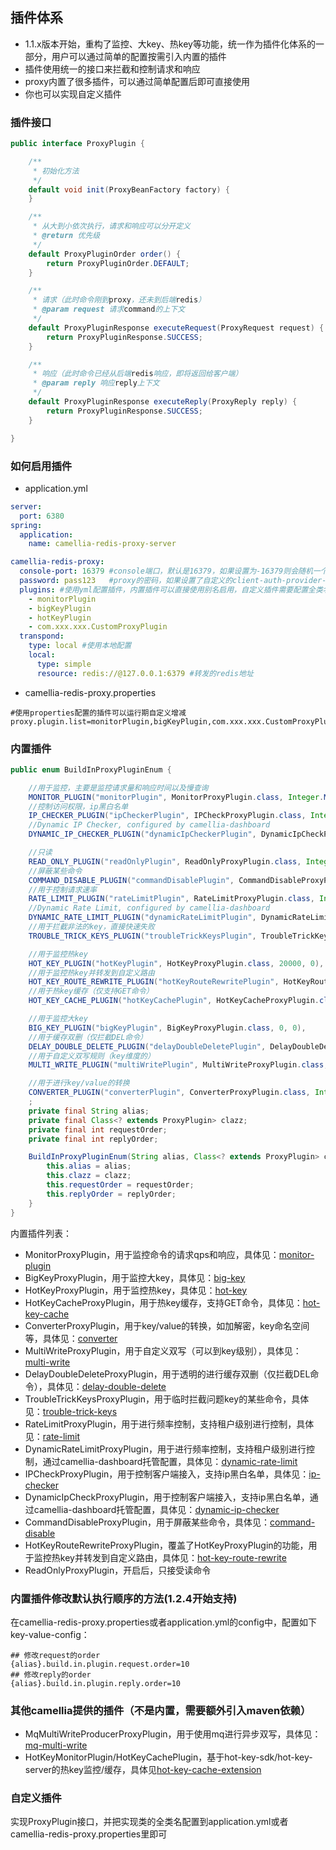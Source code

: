 
## 插件体系
* 1.1.x版本开始，重构了监控、大key、热key等功能，统一作为插件化体系的一部分，用户可以通过简单的配置按需引入内置的插件
* 插件使用统一的接口来拦截和控制请求和响应
* proxy内置了很多插件，可以通过简单配置后即可直接使用
* 你也可以实现自定义插件

### 插件接口
```java
public interface ProxyPlugin {

    /**
     * 初始化方法
     */
    default void init(ProxyBeanFactory factory) {
    }

    /**
     * 从大到小依次执行，请求和响应可以分开定义
     * @return 优先级
     */
    default ProxyPluginOrder order() {
        return ProxyPluginOrder.DEFAULT;
    }

    /**
     * 请求（此时命令刚到proxy，还未到后端redis）
     * @param request 请求command的上下文
     */
    default ProxyPluginResponse executeRequest(ProxyRequest request) {
        return ProxyPluginResponse.SUCCESS;
    }

    /**
     * 响应（此时命令已经从后端redis响应，即将返回给客户端）
     * @param reply 响应reply上下文
     */
    default ProxyPluginResponse executeReply(ProxyReply reply) {
        return ProxyPluginResponse.SUCCESS;
    }

}
```

### 如何启用插件
* application.yml
```yaml
server:
  port: 6380
spring:
  application:
    name: camellia-redis-proxy-server

camellia-redis-proxy:
  console-port: 16379 #console端口，默认是16379，如果设置为-16379则会随机一个可用端口，如果设置为0，则不启动console
  password: pass123   #proxy的密码，如果设置了自定义的client-auth-provider-class-name，则密码参数无效
  plugins: #使用yml配置插件，内置插件可以直接使用别名启用，自定义插件需要配置全类名
    - monitorPlugin
    - bigKeyPlugin
    - hotKeyPlugin
    - com.xxx.xxx.CustomProxyPlugin
  transpond:
    type: local #使用本地配置
    local:
      type: simple
      resource: redis://@127.0.0.1:6379 #转发的redis地址
```
* camellia-redis-proxy.properties
```
#使用properties配置的插件可以运行期自定义增减
proxy.plugin.list=monitorPlugin,bigKeyPlugin,com.xxx.xxx.CustomProxyPlugin
```

### 内置插件
```java
public enum BuildInProxyPluginEnum {

    //用于监控，主要是监控请求量和响应时间以及慢查询
    MONITOR_PLUGIN("monitorPlugin", MonitorProxyPlugin.class, Integer.MAX_VALUE, Integer.MIN_VALUE),
    //控制访问权限，ip黑白名单
    IP_CHECKER_PLUGIN("ipCheckerPlugin", IPCheckProxyPlugin.class, Integer.MAX_VALUE - 10000, 0),
    //Dynamic IP Checker, configured by camellia-dashboard
    DYNAMIC_IP_CHECKER_PLUGIN("dynamicIpCheckerPlugin", DynamicIpCheckProxyPlugin.class, Integer.MAX_VALUE - 10000, 0),

    //只读
    READ_ONLY_PLUGIN("readOnlyPlugin", ReadOnlyProxyPlugin.class, Integer.MAX_VALUE - 15000, 0),
    //屏蔽某些命令
    COMMAND_DISABLE_PLUGIN("commandDisablePlugin", CommandDisableProxyPlugin.class, Integer.MAX_VALUE - 20000, 0),
    //用于控制请求速率
    RATE_LIMIT_PLUGIN("rateLimitPlugin", RateLimitProxyPlugin.class, Integer.MAX_VALUE - 30000, 0),
    //Dynamic Rate Limit, configured by camellia-dashboard
    DYNAMIC_RATE_LIMIT_PLUGIN("dynamicRateLimitPlugin", DynamicRateLimitProxyPlugin.class, Integer.MAX_VALUE - 30000, 0),
    //用于拦截非法的key，直接快速失败
    TROUBLE_TRICK_KEYS_PLUGIN("troubleTrickKeysPlugin", TroubleTrickKeysProxyPlugin.class, Integer.MAX_VALUE - 40000, 0),

    //用于监控热key
    HOT_KEY_PLUGIN("hotKeyPlugin", HotKeyProxyPlugin.class, 20000, 0),
    //用于监控热key并转发到自定义路由
    HOT_KEY_ROUTE_REWRITE_PLUGIN("hotKeyRouteRewritePlugin", HotKeyRouteRewriteProxyPlugin.class, 20000, 0),
    //用于热key缓存（仅支持GET命令）
    HOT_KEY_CACHE_PLUGIN("hotKeyCachePlugin", HotKeyCacheProxyPlugin.class, 10000, Integer.MIN_VALUE + 10000),

    //用于监控大key
    BIG_KEY_PLUGIN("bigKeyPlugin", BigKeyProxyPlugin.class, 0, 0),
    //用于缓存双删（仅拦截DEL命令）
    DELAY_DOUBLE_DELETE_PLUGIN("delayDoubleDeletePlugin", DelayDoubleDeleteProxyPlugin.class, 0, 0),
    //用于自定义双写规则（key维度的）
    MULTI_WRITE_PLUGIN("multiWritePlugin", MultiWriteProxyPlugin.class, 0, 0),

    //用于进行key/value的转换
    CONVERTER_PLUGIN("converterPlugin", ConverterProxyPlugin.class, Integer.MIN_VALUE, Integer.MAX_VALUE),
    ;
    private final String alias;
    private final Class<? extends ProxyPlugin> clazz;
    private final int requestOrder;
    private final int replyOrder;

    BuildInProxyPluginEnum(String alias, Class<? extends ProxyPlugin> clazz, int requestOrder, int replyOrder) {
        this.alias = alias;
        this.clazz = clazz;
        this.requestOrder = requestOrder;
        this.replyOrder = replyOrder;
    }
}
```
内置插件列表：    
* MonitorProxyPlugin，用于监控命令的请求qps和响应，具体见：[monitor-plugin](monitor-plugin.md)
* BigKeyProxyPlugin，用于监控大key，具体见：[big-key](big-key.md)
* HotKeyProxyPlugin，用于监控热key，具体见：[hot-key](hot-key.md)
* HotKeyCacheProxyPlugin，用于热key缓存，支持GET命令，具体见：[hot-key-cache](hot-key-cache.md)
* ConverterProxyPlugin，用于key/value的转换，如加解密，key命名空间等，具体见：[converter](converter.md)
* MultiWriteProxyPlugin，用于自定义双写（可以到key级别），具体见：[multi-write](multi-write.md)
* DelayDoubleDeleteProxyPlugin，用于透明的进行缓存双删（仅拦截DEL命令），具体见：[delay-double-delete](delay-double-delete.md)
* TroubleTrickKeysProxyPlugin，用于临时拦截问题key的某些命令，具体见：[trouble-trick-keys](trouble-trick-keys.md)
* RateLimitProxyPlugin，用于进行频率控制，支持租户级别进行控制，具体见：[rate-limit](rate-limit.md)
* DynamicRateLimitProxyPlugin，用于进行频率控制，支持租户级别进行控制，通过camellia-dashboard托管配置，具体见：[dynamic-rate-limit](dynamic-rate-limit.md)
* IPCheckProxyPlugin，用于控制客户端接入，支持ip黑白名单，具体见：[ip-checker](ip-checker.md)
* DynamicIpCheckProxyPlugin，用于控制客户端接入，支持ip黑白名单，通过camellia-dashboard托管配置，具体见：[dynamic-ip-checker](dynamic-ip-checker.md)
* CommandDisableProxyPlugin，用于屏蔽某些命令，具体见：[command-disable](command-disable.md)
* HotKeyRouteRewriteProxyPlugin，覆盖了HotKeyProxyPlugin的功能，用于监控热key并转发到自定义路由，具体见：[hot-key-route-rewrite](hot-key-route-rewrite.md)
* ReadOnlyProxyPlugin，开启后，只接受读命令

### 内置插件修改默认执行顺序的方法(1.2.4开始支持)
在camellia-redis-proxy.properties或者application.yml的config中，配置如下key-value-config：
```
## 修改request的order
{alias}.build.in.plugin.request.order=10
## 修改reply的order
{alias}.build.in.plugin.reply.order=10
```

### 其他camellia提供的插件（不是内置，需要额外引入maven依赖）
* MqMultiWriteProducerProxyPlugin，用于使用mq进行异步双写，具体见：[mq-multi-write](mq-multi-write.md)
* HotKeyMonitorPlugin/HotKeyCachePlugin，基于hot-key-sdk/hot-key-server的热key监控/缓存，具体见[hot-key-cache-extension](hot-key-cache-extension.md)

### 自定义插件
实现ProxyPlugin接口，并把实现类的全类名配置到application.yml或者camellia-redis-proxy.properties里即可

